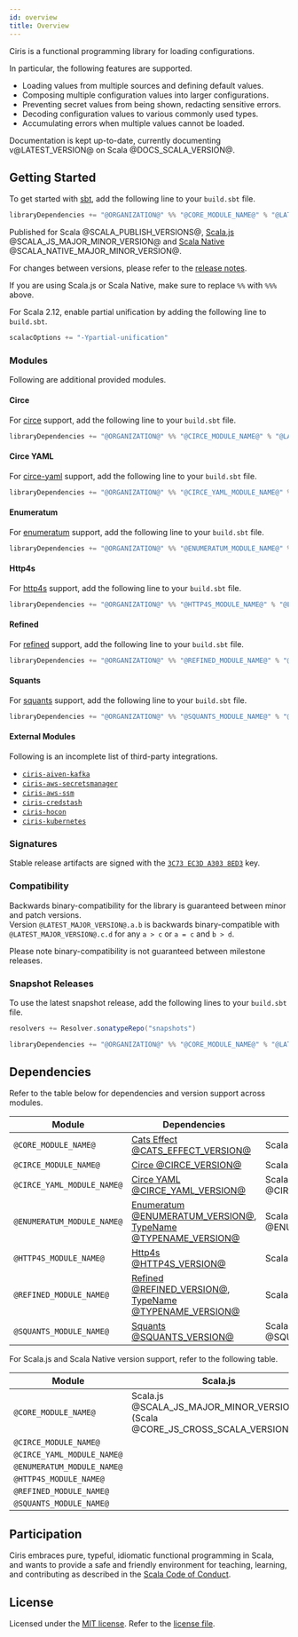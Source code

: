 ```yaml
---
id: overview
title: Overview
---
```


Ciris is a functional programming library for loading configurations.

In particular, the following features are supported.

- Loading values from multiple sources and defining default values.
- Composing multiple configuration values into larger configurations.
- Preventing secret values from being shown, redacting sensitive errors.
- Decoding configuration values to various commonly used types.
- Accumulating errors when multiple values cannot be loaded.

Documentation is kept up-to-date, currently documenting v@LATEST_VERSION@ on Scala @DOCS_SCALA_VERSION@.

## Getting Started

To get started with [sbt](https://scala-sbt.org), add the following line to your `build.sbt` file.

```scala
libraryDependencies += "@ORGANIZATION@" %% "@CORE_MODULE_NAME@" % "@LATEST_VERSION@"
```

Published for Scala @SCALA_PUBLISH_VERSIONS@, [Scala.js](https://www.scala-js.org) @SCALA_JS_MAJOR_MINOR_VERSION@ and [Scala Native](https://scala-native.org) @SCALA_NATIVE_MAJOR_MINOR_VERSION@.

For changes between versions, please refer to the [release notes](https://github.com/vlovgr/ciris/releases).

If you are using Scala.js or Scala Native, make sure to replace `%%` with `%%%` above.

For Scala 2.12, enable partial unification by adding the following line to `build.sbt`.

```scala
scalacOptions += "-Ypartial-unification"
```

### Modules

Following are additional provided modules.

#### Circe

For [circe](modules.md#circe) support, add the following line to your `build.sbt` file.

```scala
libraryDependencies += "@ORGANIZATION@" %% "@CIRCE_MODULE_NAME@" % "@LATEST_VERSION@"
```

#### Circe YAML

For [circe-yaml](modules.md#circe-yaml) support, add the following line to your `build.sbt` file.

```scala
libraryDependencies += "@ORGANIZATION@" %% "@CIRCE_YAML_MODULE_NAME@" % "@LATEST_VERSION@"
```

#### Enumeratum

For [enumeratum](modules.md#enumeratum) support, add the following line to your `build.sbt` file.

```scala
libraryDependencies += "@ORGANIZATION@" %% "@ENUMERATUM_MODULE_NAME@" % "@LATEST_VERSION@"
```

#### Http4s

For [http4s](modules.md#http4s) support, add the following line to your `build.sbt` file.

```scala
libraryDependencies += "@ORGANIZATION@" %% "@HTTP4S_MODULE_NAME@" % "@LATEST_VERSION@"
```

#### Refined

For [refined](modules.md#refined) support, add the following line to your `build.sbt` file.

```scala
libraryDependencies += "@ORGANIZATION@" %% "@REFINED_MODULE_NAME@" % "@LATEST_VERSION@"
```

#### Squants

For [squants](modules.md#squants) support, add the following line to your `build.sbt` file.

```scala
libraryDependencies += "@ORGANIZATION@" %% "@SQUANTS_MODULE_NAME@" % "@LATEST_VERSION@"
```

#### External Modules

Following is an incomplete list of third-party integrations.

- [`ciris-aiven-kafka`](https://github.com/ovotech/ciris-aiven-kafka)
- [`ciris-aws-secretsmanager`](https://github.com/ovotech/ciris-aws-secretsmanager)
- [`ciris-aws-ssm`](https://github.com/ovotech/ciris-aws-ssm)
- [`ciris-credstash`](https://github.com/ovotech/ciris-credstash)
- [`ciris-hocon`](https://github.com/2m/ciris-hocon)
- [`ciris-kubernetes`](https://github.com/ovotech/ciris-kubernetes)

### Signatures

Stable release artifacts are signed with the [`3C73 EC3D A303 8ED3`](https://keys.openpgp.org/search?q=A130DFFBE3EB5850069A54173C73EC3DA3038ED3) key.

### Compatibility

Backwards binary-compatibility for the library is guaranteed between minor and patch versions.<br>
Version `@LATEST_MAJOR_VERSION@.a.b` is backwards binary-compatible with `@LATEST_MAJOR_VERSION@.c.d` for any `a > c` or `a = c` and `b > d`.

Please note binary-compatibility is not guaranteed between milestone releases.

### Snapshot Releases

To use the latest snapshot release, add the following lines to your `build.sbt` file.

```scala
resolvers += Resolver.sonatypeRepo("snapshots")

libraryDependencies += "@ORGANIZATION@" %% "@CORE_MODULE_NAME@" % "@LATEST_SNAPSHOT_VERSION@"
```

## Dependencies

Refer to the table below for dependencies and version support across modules.

| Module                     | Dependencies                                                                                                                                    | Scala                                   |
| -------------------------- | ----------------------------------------------------------------------------------------------------------------------------------------------- | --------------------------------------- |
| `@CORE_MODULE_NAME@`       | [Cats Effect @CATS_EFFECT_VERSION@](https://github.com/typelevel/cats-effect)                                                                   | Scala @CORE_CROSS_SCALA_VERSIONS@       |
| `@CIRCE_MODULE_NAME@`      | [Circe @CIRCE_VERSION@](https://github.com/circe/circe)                                                                                         | Scala @CIRCE_CROSS_SCALA_VERSIONS@      |
| `@CIRCE_YAML_MODULE_NAME@` | [Circe YAML @CIRCE_YAML_VERSION@](https://github.com/circe/circe-yaml)                                                                          | Scala @CIRCE_YAML_CROSS_SCALA_VERSIONS@ |
| `@ENUMERATUM_MODULE_NAME@` | [Enumeratum @ENUMERATUM_VERSION@](https://github.com/lloydmeta/enumeratum), [TypeName @TYPENAME_VERSION@](https://github.com/tpolecat/typename) | Scala @ENUMERATUM_CROSS_SCALA_VERSIONS@ |
| `@HTTP4S_MODULE_NAME@`     | [Http4s @HTTP4S_VERSION@](https://github.com/http4s/http4s)                                                                                     | Scala @HTTP4S_CROSS_SCALA_VERSIONS@     |
| `@REFINED_MODULE_NAME@`    | [Refined @REFINED_VERSION@](https://github.com/fthomas/refined), [TypeName @TYPENAME_VERSION@](https://github.com/tpolecat/typename)            | Scala @REFINED_CROSS_SCALA_VERSIONS@    |
| `@SQUANTS_MODULE_NAME@`    | [Squants @SQUANTS_VERSION@](https://github.com/typelevel/squants)                                                                               | Scala @SQUANTS_CROSS_SCALA_VERSIONS@    |

For Scala.js and Scala Native version support, refer to the following table.

| Module                     | Scala.js                                                                       | Scala Native                                                                               |
| -------------------------- | ------------------------------------------------------------------------------ | ------------------------------------------------------------------------------------------ |
| `@CORE_MODULE_NAME@`       | Scala.js @SCALA_JS_MAJOR_MINOR_VERSION@ (Scala @CORE_JS_CROSS_SCALA_VERSIONS@) | Scala Native @SCALA_NATIVE_MAJOR_MINOR_VERSION@ (Scala @CORE_NATIVE_CROSS_SCALA_VERSIONS@) |
| `@CIRCE_MODULE_NAME@`      |                                                                                |                                                                                            |
| `@CIRCE_YAML_MODULE_NAME@` |                                                                                |                                                                                            |
| `@ENUMERATUM_MODULE_NAME@` |                                                                                |                                                                                            |
| `@HTTP4S_MODULE_NAME@`     |                                                                                |                                                                                            |
| `@REFINED_MODULE_NAME@`    |                                                                                |                                                                                            |
| `@SQUANTS_MODULE_NAME@`    |                                                                                |                                                                                            |

## Participation

Ciris embraces pure, typeful, idiomatic functional programming in Scala, and wants to provide a safe and friendly environment for teaching, learning, and contributing as described in the [Scala Code of Conduct](https://www.scala-lang.org/conduct/).

## License

Licensed under the [MIT license](https://opensource.org/licenses/MIT). Refer to the [license file](https://github.com/vlovgr/ciris/blob/master/license.txt).
